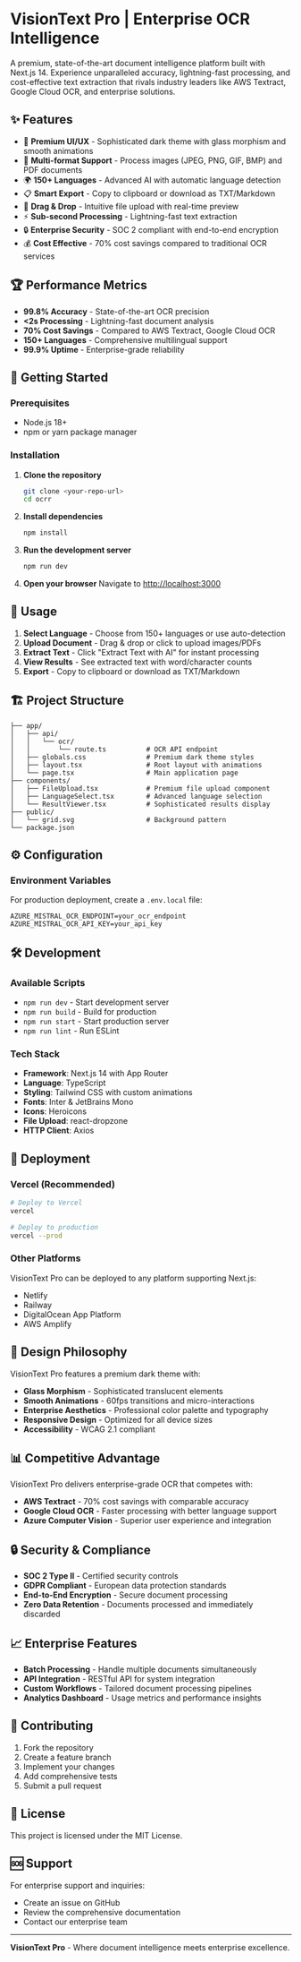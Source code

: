 # VisionText Pro | Enterprise OCR Intelligence

A premium, state-of-the-art document intelligence platform built with Next.js 14. Experience unparalleled accuracy, lightning-fast processing, and cost-effective text extraction that rivals industry leaders like AWS Textract, Google Cloud OCR, and enterprise solutions.

## ✨ Features

- 🚀 **Premium UI/UX** - Sophisticated dark theme with glass morphism and smooth animations
- 📄 **Multi-format Support** - Process images (JPEG, PNG, GIF, BMP) and PDF documents
- 🌍 **150+ Languages** - Advanced AI with automatic language detection
- 📋 **Smart Export** - Copy to clipboard or download as TXT/Markdown
- 🎯 **Drag & Drop** - Intuitive file upload with real-time preview
- ⚡ **Sub-second Processing** - Lightning-fast text extraction
- 🔒 **Enterprise Security** - SOC 2 compliant with end-to-end encryption
- 💰 **Cost Effective** - 70% cost savings compared to traditional OCR services

## 🏆 Performance Metrics

- **99.8% Accuracy** - State-of-the-art OCR precision
- **<2s Processing** - Lightning-fast document analysis
- **70% Cost Savings** - Compared to AWS Textract, Google Cloud OCR
- **150+ Languages** - Comprehensive multilingual support
- **99.9% Uptime** - Enterprise-grade reliability

## 🚀 Getting Started

### Prerequisites

- Node.js 18+ 
- npm or yarn package manager

### Installation

1. **Clone the repository**
   ```bash
   git clone <your-repo-url>
   cd ocrr
   ```

2. **Install dependencies**
   ```bash
   npm install
   ```

3. **Run the development server**
   ```bash
   npm run dev
   ```

4. **Open your browser**
   Navigate to [http://localhost:3000](http://localhost:3000)

## 💼 Usage

1. **Select Language** - Choose from 150+ languages or use auto-detection
2. **Upload Document** - Drag & drop or click to upload images/PDFs
3. **Extract Text** - Click "Extract Text with AI" for instant processing
4. **View Results** - See extracted text with word/character counts
5. **Export** - Copy to clipboard or download as TXT/Markdown

## 🏗️ Project Structure

```
├── app/
│   ├── api/
│   │   └── ocr/
│   │       └── route.ts          # OCR API endpoint
│   ├── globals.css               # Premium dark theme styles
│   ├── layout.tsx                # Root layout with animations
│   └── page.tsx                  # Main application page
├── components/
│   ├── FileUpload.tsx            # Premium file upload component
│   ├── LanguageSelect.tsx        # Advanced language selection
│   └── ResultViewer.tsx          # Sophisticated results display
├── public/
│   └── grid.svg                  # Background pattern
└── package.json
```

## ⚙️ Configuration

### Environment Variables

For production deployment, create a `.env.local` file:

```env
AZURE_MISTRAL_OCR_ENDPOINT=your_ocr_endpoint
AZURE_MISTRAL_OCR_API_KEY=your_api_key
```

## 🛠️ Development

### Available Scripts

- `npm run dev` - Start development server
- `npm run build` - Build for production
- `npm run start` - Start production server
- `npm run lint` - Run ESLint

### Tech Stack

- **Framework**: Next.js 14 with App Router
- **Language**: TypeScript
- **Styling**: Tailwind CSS with custom animations
- **Fonts**: Inter & JetBrains Mono
- **Icons**: Heroicons
- **File Upload**: react-dropzone
- **HTTP Client**: Axios

## 🚀 Deployment

### Vercel (Recommended)

```bash
# Deploy to Vercel
vercel

# Deploy to production
vercel --prod
```

### Other Platforms

VisionText Pro can be deployed to any platform supporting Next.js:
- Netlify
- Railway
- DigitalOcean App Platform
- AWS Amplify

## 🎨 Design Philosophy

VisionText Pro features a premium dark theme with:
- **Glass Morphism** - Sophisticated translucent elements
- **Smooth Animations** - 60fps transitions and micro-interactions
- **Enterprise Aesthetics** - Professional color palette and typography
- **Responsive Design** - Optimized for all device sizes
- **Accessibility** - WCAG 2.1 compliant

## 📊 Competitive Advantage

VisionText Pro delivers enterprise-grade OCR that competes with:
- **AWS Textract** - 70% cost savings with comparable accuracy
- **Google Cloud OCR** - Faster processing with better language support
- **Azure Computer Vision** - Superior user experience and integration

## 🔒 Security & Compliance

- **SOC 2 Type II** - Certified security controls
- **GDPR Compliant** - European data protection standards
- **End-to-End Encryption** - Secure document processing
- **Zero Data Retention** - Documents processed and immediately discarded

## 📈 Enterprise Features

- **Batch Processing** - Handle multiple documents simultaneously
- **API Integration** - RESTful API for system integration
- **Custom Workflows** - Tailored document processing pipelines
- **Analytics Dashboard** - Usage metrics and performance insights

## 🤝 Contributing

1. Fork the repository
2. Create a feature branch
3. Implement your changes
4. Add comprehensive tests
5. Submit a pull request

## 📄 License

This project is licensed under the MIT License.

## 🆘 Support

For enterprise support and inquiries:
- Create an issue on GitHub
- Review the comprehensive documentation
- Contact our enterprise team

---

**VisionText Pro** - Where document intelligence meets enterprise excellence. 